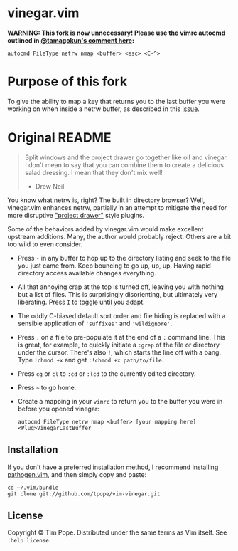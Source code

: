 # vinegar.vim

**WARNING: This fork is now unnecessary! Please use the vimrc autocmd outlined in [@tamagokun's comment here](https://github.com/tpope/vim-vinegar/issues/32#issuecomment-65649060):**

```viml
autocmd FileType netrw nmap <buffer> <esc> <C-^>
```

# Purpose of this fork

To give the ability to map a key that returns you to the last buffer you were working on when inside a netrw buffer, as described in this [issue](https://github.com/tpope/vim-vinegar/issues/32#issuecomment-65649060).

# Original README

> Split windows and the project drawer go together like oil and vinegar. I
> don't mean to say that you can combine them to create a delicious salad
> dressing. I mean that they don't mix well!
> - Drew Neil

You know what netrw is, right?  The built in directory browser?  Well,
vinegar.vim enhances netrw, partially in an attempt to mitigate the need for
more disruptive ["project drawer"][Oil and vinegar] style plugins.

[Oil and vinegar]: http://vimcasts.org/blog/2013/01/oil-and-vinegar-split-windows-and-project-drawer/

Some of the behaviors added by vinegar.vim would make excellent upstream
additions.  Many, the author would probably reject.  Others are a bit too wild
to even consider.

* Press `-` in any buffer to hop up to the directory listing and seek to the
  file you just came from.  Keep bouncing to go up, up, up.  Having rapid
  directory access available changes everything.
* All that annoying crap at the top is turned off, leaving you with nothing
  but a list of files.  This is surprisingly disorienting, but ultimately
  very liberating.  Press `I` to toggle until you adapt.
* The oddly C-biased default sort order and file hiding is replaced with a
  sensible application of `'suffixes'` and `'wildignore'`.
* Press `.` on a file to pre-populate it at the end of a `:` command line.
  This is great, for example, to quickly initiate a `:grep` of the file or
  directory under the cursor.  There's also `!`, which starts the line off
  with a bang.  Type `!chmod +x` and get `:!chmod +x path/to/file`.
* Press `cg` or `cl` to `:cd` or `:lcd` to the currently edited directory.
* Press `~` to go home.
* Create a mapping in your `vimrc` to return you to the buffer you were in before you opened vinegar:

    ```vim
    autocmd FileType netrw nmap <buffer> [your mapping here] <Plug>VinegarLastBuffer
    ```

## Installation

If you don't have a preferred installation method, I recommend
installing [pathogen.vim](https://github.com/tpope/vim-pathogen), and
then simply copy and paste:

    cd ~/.vim/bundle
    git clone git://github.com/tpope/vim-vinegar.git

## License

Copyright © Tim Pope.  Distributed under the same terms as Vim itself.
See `:help license`.
